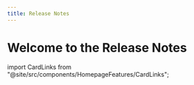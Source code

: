 ```yaml
---
title: Release Notes
---
```


# Welcome to the Release Notes

import CardLinks from "@site/src/components/HomepageFeatures/CardLinks";

<CardLinks type="blinkid" />